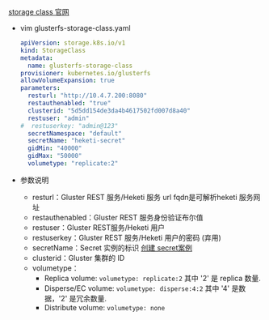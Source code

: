 [storage class 官网](https://kubernetes.io/zh/docs/concepts/storage/storage-classes/)
- vim glusterfs-storage-class.yaml
    ``` yaml
    apiVersion: storage.k8s.io/v1
    kind: StorageClass
    metadata:
      name: glusterfs-storage-class
    provisioner: kubernetes.io/glusterfs
    allowVolumeExpansion: true
    parameters:
      resturl: "http://10.4.7.200:8080"
      restauthenabled: "true"
      clusterid: "5d5dd154de3da4b4617502fd007d8a40"
      restuser: "admin"
    #  restuserkey: "admin@123"
      secretNamespace: "default"
      secretName: "heketi-secret"
      gidMin: "40000"
      gidMax: "50000"
      volumetype: "replicate:2"
    ```
    
- 参数说明
  - resturl：Gluster REST 服务/Heketi 服务 url  fqdn是可解析heketi 服务网址
  - restauthenabled：Gluster REST 服务身份验证布尔值
  - restuser：Gluster REST服务/Heketi 用户
  - restuserkey：Gluster REST 服务/Heketi 用户的密码 (弃用)
  - secretName：Secret 实例的标识 [创建 secret案例](https://github.com/kubernetes/examples/blob/master/staging/persistent-volume-provisioning/glusterfs/glusterfs-secret.yaml)
  - clusterid：Gluster 集群的 ID
  - volumetype：
    - Replica volume: `volumetype: replicate:2` 其中 '2' 是 replica 数量.
    - Disperse/EC volume: `volumetype: disperse:4:2` 其中 '4' 是数据，'2' 是冗余数量.
    - Distribute volume: `volumetype: none`
